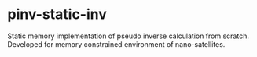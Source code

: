 # pinv-static-inv

Static memory implementation of pseudo inverse calculation from scratch. Developed for memory constrained environment of nano-satellites. 

